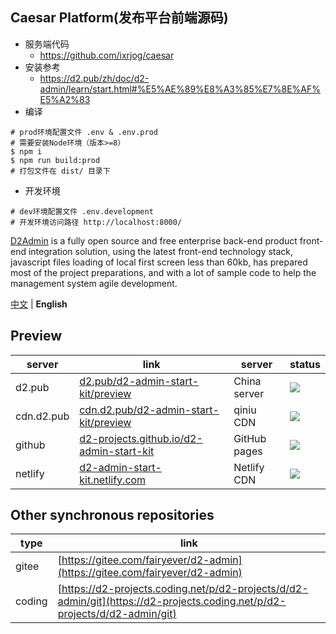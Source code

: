 ## Caesar Platform(发布平台前端源码)
+ 服务端代码
  + https://github.com/ixrjog/caesar
+ 安装参考 
  + https://d2.pub/zh/doc/d2-admin/learn/start.html#%E5%AE%89%E8%A3%85%E7%8E%AF%E5%A2%83
+ 编译
```$xslt
# prod环境配置文件 .env & .env.prod
# 需要安装Node环境（版本>=8）
$ npm i
$ npm run build:prod
# 打包文件在 dist/ 目录下
```

+ 开发环境
```$xslt
# dev环境配置文件 .env.development
# 开发环境访问路径 http://localhost:8000/
```


[D2Admin](https://github.com/d2-projects/d2-admin) is a fully open source and free enterprise back-end product front-end integration solution, using the latest front-end technology stack, javascript files loading of local first screen less than 60kb, has prepared most of the project preparations, and with a lot of sample code to help the management system agile development.

[中文](https://github.com/d2-projects/d2-admin-start-kit/blob/master/README.zh.md) | **English**

## Preview

| server | link | server | status |
| --- | --- | --- | --- |
| d2.pub | [d2.pub/d2-admin-start-kit/preview](https://d2.pub/d2-admin-start-kit/preview) | China server | [![](https://github.com/d2-projects/d2-admin-start-kit/workflows/Deploy%20https%3A%2F%2Fd2.pub/badge.svg)](https://github.com/d2-projects/d2-admin-start-kit/actions?query=workflow%3A%22Deploy+https%3A%2F%2Fd2.pub%22) |
| cdn.d2.pub | [cdn.d2.pub/d2-admin-start-kit/preview](https://cdn.d2.pub/d2-admin-start-kit/preview) | qiniu CDN | [![](https://github.com/d2-projects/d2-admin-start-kit/workflows/Deploy%20https%3A%2F%2Fcdn.d2.pub/badge.svg)](https://github.com/d2-projects/d2-admin-start-kit/actions?query=workflow%3A%22Deploy+https%3A%2F%2Fcdn.d2.pub%22) |
| github | [d2-projects.github.io/d2-admin-start-kit](https://d2-projects.github.io/d2-admin-start-kit) | GitHub pages | [![](https://github.com/d2-projects/d2-admin-start-kit/workflows/Deploy%20Github/badge.svg)](https://github.com/d2-projects/d2-admin-start-kit/actions?query=workflow%3A%22Deploy+Github%22) |
| netlify | [d2-admin-start-kit.netlify.com](https://d2-admin-start-kit.netlify.com) | Netlify CDN | [![](https://api.netlify.com/api/v1/badges/08ff8c93-f0a8-497a-a081-440b31fb3aa4/deploy-status)](https://app.netlify.com/sites/d2-admin-start-kit/deploys) |

## Other synchronous repositories

| type | link |
| --- | --- |
| gitee | [https://gitee.com/fairyever/d2-admin](https://gitee.com/fairyever/d2-admin) |
| coding | [https://d2-projects.coding.net/p/d2-projects/d/d2-admin/git](https://d2-projects.coding.net/p/d2-projects/d/d2-admin/git) |
